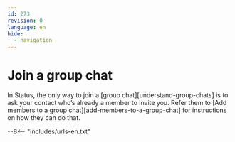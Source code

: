 ```yaml
---
id: 273
revision: 0
language: en
hide:
  - navigation
---
```


# Join a group chat

In Status, the only way to join a [group chat][understand-group-chats] is to ask your contact who’s already a member to invite you. Refer them to [Add members to a group chat][add-members-to-a-group-chat] for instructions on how they can do that.

--8<-- "includes/urls-en.txt"
